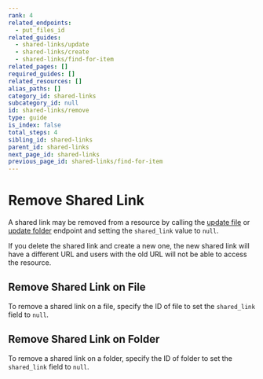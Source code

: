 ```yaml
---
rank: 4
related_endpoints:
  - put_files_id
related_guides:
  - shared-links/update
  - shared-links/create
  - shared-links/find-for-item
related_pages: []
required_guides: []
related_resources: []
alias_paths: []
category_id: shared-links
subcategory_id: null
id: shared-links/remove
type: guide
is_index: false
total_steps: 4
sibling_id: shared-links
parent_id: shared-links
next_page_id: shared-links
previous_page_id: shared-links/find-for-item
---
```


# Remove Shared Link

A shared link may be removed from a resource by calling the
[update file](endpoint://put_files_id) or
[update folder](endpoint://put_folders_id) endpoint and setting the
`shared_link` value to `null`.

<Message type='warning'>

If you delete the shared link and create a new one, the new shared link will
have a different URL and users with the old URL will not be able to access
the resource.

</Message>

## Remove Shared Link on File

To remove a shared link on a file, specify the ID of file to set the
`shared_link` field to `null`.

<Samples id='put_files_id_shared_link_remove' >

</Samples>

## Remove Shared Link on Folder

To remove a shared link on a folder, specify the ID of folder to set the
`shared_link` field to `null`.

<Samples id='put_folders_id_shared_link_remove' >

</Samples>

